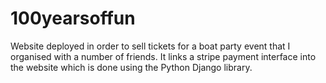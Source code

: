 # 100yearsoffun

Website deployed in order to sell tickets for a boat party event that I organised with a number of friends. 
It links a stripe payment interface into the website which is done using the Python Django library.
